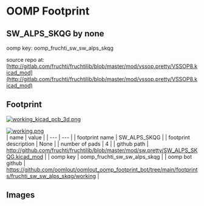 # OOMP Footprint  
## SW_ALPS_SKQG  by none  
  
oomp key: oomp_fruchti_sw_sw_alps_skqg  
  
source repo at: [http://gitlab.com/fruchti/fruchtilib/blob/master/mod/vssop.pretty/VSSOP8.kicad_mod](http://gitlab.com/fruchti/fruchtilib/blob/master/mod/vssop.pretty/VSSOP8.kicad_mod)  
## Footprint  
  
[![working_kicad_pcb_3d.png](working_kicad_pcb_3d_600.png)](working_kicad_pcb_3d.png)  
  
[![working.png](working_600.png)](working.png)  
| name | value | 
| --- | --- | 
| footprint name | SW_ALPS_SKQG | 
| footprint description | None | 
| number of pads | 4 | 
| github path | http://github.com/fruchti/fruchtilib/blob/master/mod/sw.pretty/SW_ALPS_SKQG.kicad_mod | 
| oomp key | oomp_fruchti_sw_sw_alps_skqg | 
| oomp bot github | https://github.com/oomlout/oomlout_oomp_footprint_bot/tree/main/footprints/fruchti_sw_sw_alps_skqg/working | 
## Images  
